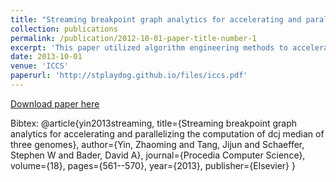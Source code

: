 ```yaml
---
title: "Streaming breakpoint graph analytics for accelerating and parallelizing the computation of dcj median of three genomes"
collection: publications
permalink: /publication/2012-10-01-paper-title-number-1
excerpt: 'This paper utilized algorithm engineering methods to accelerate DCJ median problem.'
date: 2013-10-01
venue: 'ICCS'
paperurl: 'http://stplaydog.github.io/files/iccs.pdf'
---
```

[Download paper here](http://stplaydog.github.io/files/iccs.pdf)

Bibtex: @article{yin2013streaming,
  title={Streaming breakpoint graph analytics for accelerating and parallelizing the computation of dcj median of three genomes},
    author={Yin, Zhaoming and Tang, Jijun and Schaeffer, Stephen W and Bader, David A},
      journal={Procedia Computer Science},
        volume={18},
          pages={561--570},
            year={2013},
              publisher={Elsevier}
}
